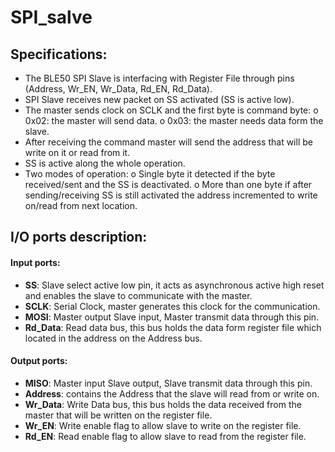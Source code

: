 # SPI_salve

## Specifications:
  - The BLE50 SPI Slave is interfacing with Register File through pins (Address, Wr_EN, Wr_Data, Rd_EN, Rd_Data).
  - SPI Slave receives new packet on SS activated (SS is active low).
  - The master sends clock on SCLK and the first byte is command byte:
    o 0x02: the master will send data.
    o 0x03: the master needs data form the slave.
  - After receiving the command master will send the address that will be write on it or read from it.
  - SS is active along the whole operation.
  - Two modes of operation:
    o Single byte it detected if the byte received/sent and the SS is deactivated.
    o More than one byte if after sending/receiving SS is still activated the address incremented to write on/read from next location.


## I/O ports description:
  #### Input ports:
  - **SS**: Slave select active low pin, it acts as asynchronous active high reset and enables the slave to communicate with the master.
  - **SCLK**: Serial Clock, master generates this clock for the communication.
  - **MOSI**: Master output Slave input, Master transmit data through this pin.
  - **Rd_Data**: Read data bus, this bus holds the data form register file which located in the address on the Address bus.
  #### Output ports:
  - **MISO**: Master input Slave output, Slave transmit data through this pin.
  - **Address**: contains the Address that the slave will read from or write on.
  - **Wr_Data**: Write Data bus, this bus holds the data received from the master that will be written on the register file.
  - **Wr_EN**: Write enable flag to allow slave to write on the register file.
  - **Rd_EN**: Read enable flag to allow slave to read from the register file.
